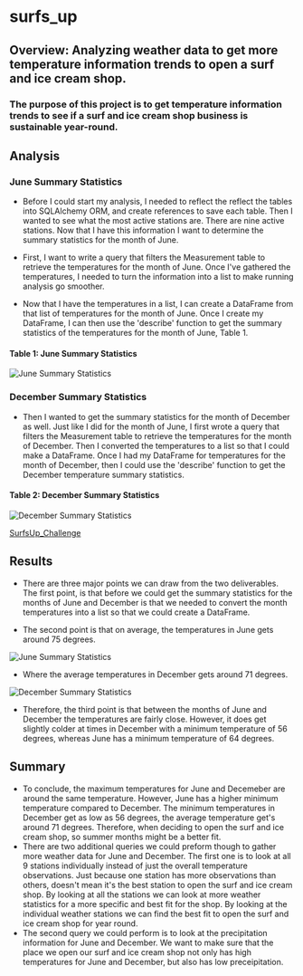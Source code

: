 # surfs_up
## Overview: Analyzing weather data to get more temperature information trends to open a surf and ice cream shop.

### The purpose of this project is to get temperature information trends to see if a surf and ice cream shop business is sustainable year-round.

## Analysis
### June Summary Statistics
- Before I could start my analysis, I needed to reflect the reflect the tables into SQLAlchemy ORM, and create references to save each table. Then I wanted to see what the most active stations are. There are nine active stations. Now that I have this information I want to determine the summary statistics for the month of June. 

- First, I want to write a query that filters the Measurement table to retrieve the temperatures for the month of June. Once I've gathered the temperatures, I needed to turn the information into a list to make running analysis go smoother. 

- Now that I have the temperatures in a list, I can create a DataFrame from that list of temperatures for the month of June. Once I create my DataFrame, I can then use the 'describe' function to get the summary statistics of the temperatures for the month of June, Table 1.

#### Table 1: June Summary Statistics

![June Summary Statistics](https://github.com/mrma2318/surfs_up/blob/552e3e587c17d2823acd5f8a8213d0cff07ddf05/june_temp_summary.png)

### December Summary Statistics
- Then I wanted to get the summary statistics for the month of December as well. Just like I did for the month of June, I first wrote a query that filters the Measurement table to retrieve the temperatures for the month of December. Then I converted the temperatures to a list so that I could make a DataFrame. Once I had my DataFrame for temperatures for the month of December, then I could use the 'describe' function to get the December temperature summary statistics.

#### Table 2: December Summary Statistics

![December Summary Statistics](https://github.com/mrma2318/surfs_up/blob/552e3e587c17d2823acd5f8a8213d0cff07ddf05/dec_temp_summary.png)

[SurfsUp_Challenge](https://github.com/mrma2318/surfs_up/blob/36e496dd30e85c23d2d2534eae170cce86401708/SurfsUp_Challenge.ipynb)

## Results
- There are three major points we can draw from the two deliverables. The first point, is that before we could get the summary statistics for the months of June and December is that we needed to convert the month temperatures into a list so that we could create a DataFrame. 

- The second point is that on average, the temperatures in June gets around 75 degrees. 

![June Summary Statistics](https://github.com/mrma2318/surfs_up/blob/552e3e587c17d2823acd5f8a8213d0cff07ddf05/june_temp_summary.png)

- Where the average temperatures in December gets around 71 degrees. 

![December Summary Statistics](https://github.com/mrma2318/surfs_up/blob/552e3e587c17d2823acd5f8a8213d0cff07ddf05/dec_temp_summary.png)


- Therefore, the third point is that between the months of June and December the temperatures are fairly close. However, it does get slightly colder at times in December with a minimum temperature of 56 degrees, whereas June has a minimum temperature of 64 degrees. 

## Summary
- To conclude, the maximum temperatures for June and Decemeber are around the same temperature. However, June has a higher minimum temperature compared to December. The minimum temperatures in December get as low as 56 degrees, the average temperature get's around 71 degrees. Therefore, when deciding to open the surf and ice cream shop, so summer months might be a better fit. 
- There are two additional queries we could preform though to gather more weather data for June and December. The first one is to look at all 9 stations individually instead of just the overall temperature observations. Just because one station has more observations than others, doesn't mean it's the best station to open the surf and ice cream shop. By looking at all the stations we can look at more weather statistics for a more specific and best fit for the shop. By looking at the individual weather stations we can find the best fit to open the surf and ice cream shop for year round.
- The second query we could perform is to look at the precipitation information for June and December. We want to make sure that the place we open our surf and ice cream shop not only has high temperatures for June and December, but also has low preceipitation. 